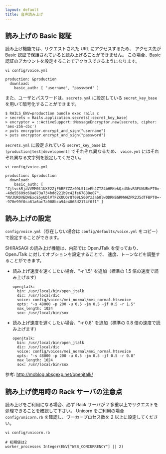 ```yaml
---
layout: default
title: 音声読み上げ
---
```


## 読み上げの Basic 認証

読み上げ機能では、リクエストされた URL にアクセスするため、
アクセス先が Basic 認証で保護されていると読み上げることができません。
この場合、Basic 認証のアカウントを設定することでアクセスできるようになります。

~~~
vi config/voice.yml
~~~

~~~
production: &production
  download:
    basic_auth: [ "username", "password" ]
~~~

また、ユーザとパスワードは、`secrets.yml` に設定している `secret_key_base` を用いて暗号化することができます。

~~~
$ RAILS_ENV=production bundle exec rails c
> secrets = Rails.application.secrets[:secret_key_base]
> encryptor = ::ActiveSupport::MessageEncryptor.new(secrets, cipher: 'aes-256-cbc')
> puts encryptor.encrypt_and_sign("username")
> puts encryptor.encrypt_and_sign("password")
~~~

`secrets.yml` に設定されている `secret_key_base` は `[production|test|development]` でそれぞれ異なるため、
`voice.yml` にはそれぞれ異なる文字列を設定してください。

~~~
vi config/voice.yml
~~~

~~~
production: &production
  download:
    basic_auth: [ "ZjlvckRjaVVMM0t1UXE2ZjF6RFZZZz09LS14eEhJZTZ4bHRKekQzd3hvR3FUNURnPT0=--4de55609c68a873a734bdd221b9c42fe67888e07", "NVJURDVEbWExcE5yUDlVTFZKUUQrQT09LS00YzJab0lwODRNSGRMWHZPR2J5dTFBPT0=--970e99f0ca61a6ac7a008bca94e4068d2174f0f1" ]
~~~

## 読み上げの設定

`config/voice.yml`（存在しない場合は `config/defaults/voice.yml` をコピー）で設定することができます。

SHIRASAGI の読み上げ機能は、内部では OpenJTalk を使っており、OpenJTalk に対してオプションを設定することで、
速度、トーンなどを調整することができます。

- 読み上げ速度を速くしたい場合、"-r 1.5" を追加（標準の 1.5 倍の速度で読み上げます）
  ~~~
  openjtalk:
    bin: /usr/local/bin/open_jtalk
    dic: /usr/local/dic
    voice: config/voices/mei_normal/mei_normal.htsvoice
    opts: "-s 48000 -p 200 -u 0.5 -jm 0.5 -jf 0.5 -r 1.5"
    max_length: 1024
    sox: /usr/local/bin/sox
  ~~~

- 読み上げ速度を遅くしたい場合、"-r 0.8" を追加（標準の 0.8 倍の速度で読み上げます）
  ~~~
  openjtalk:
    bin: /usr/local/bin/open_jtalk
    dic: /usr/local/dic
    voice: config/voices/mei_normal/mei_normal.htsvoice
    opts: "-s 48000 -p 200 -u 0.5 -jm 0.5 -jf 0.5 -r 0.8"
    max_length: 1024
    sox: /usr/local/bin/sox
  ~~~


参考: <http://moblog.absgexp.net/openjtalk/>

## 読み上げ使用時の Rack サーバの注意点

読み上げをご利用になる場合、必ず Rack サーバが 2 多重以上でリクエストを処理できることを確認して下さい。
Unicorn をご利用の場合 `config/unicorn.rb` を確認し、ワーカープロセス数を 2 以上に設定してください。

~~~
vi config/unicorn.rb
~~~

~~~
# 初期値は2
worker_processes Integer(ENV["WEB_CONCURRENCY"] || 2)
~~~
